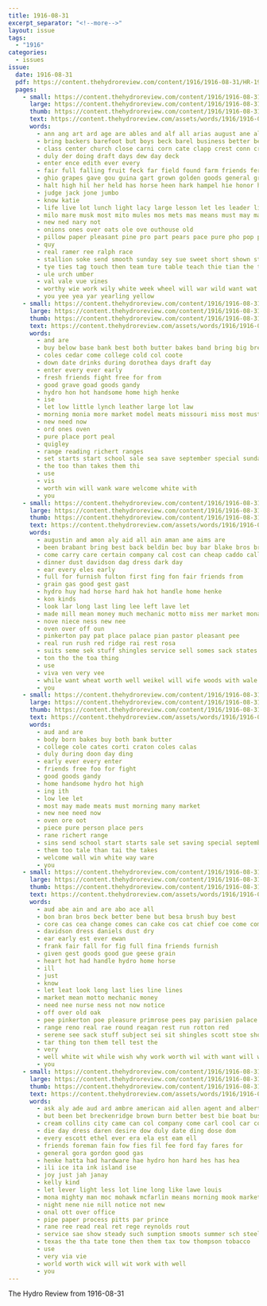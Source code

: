 ```yaml
---
title: 1916-08-31
excerpt_separator: "<!--more-->"
layout: issue
tags:
  - "1916"
categories:
  - issues
issue:
  date: 1916-08-31
  pdf: https://content.thehydroreview.com/content/1916/1916-08-31/HR-1916-08-31.pdf
  pages:
    - small: https://content.thehydroreview.com/content/1916/1916-08-31/small/HR-1916-08-31-01.jpg
      large: https://content.thehydroreview.com/content/1916/1916-08-31/large/HR-1916-08-31-01.jpg
      thumb: https://content.thehydroreview.com/content/1916/1916-08-31/thumbnails/HR-1916-08-31-01.jpg
      text: https://content.thehydroreview.com/assets/words/1916/1916-08-31/HR-1916-08-31-01.txt
      words:
        - ann ang art ard age are ables and alf all arias august ane ale ave
        - bring backers barefoot but boys beck barel business better beg band best board bandle beets blot big both blackmon
        - class center church close carni corn cate clapp crest conn credit colt come cones can christian clever county cattle caddo
        - duly der doing draft days dew day deck
        - enter ence edith ever every
        - fair full falling fruit feck far field found farm friends ferguson for fire fite friday ferris fall fost fruits from first frida frie front
        - ghio grapes gave gou guina gart grown golden goods general grain
        - halt high hil her held has horse heen hark hampel hie honor hinton home harness hope hee hatcher hydro
        - judge jack jone jumbo
        - know katie
        - life live lot lunch light lacy large lesson let les leader line list look
        - milo mare musk most mito mules mos mets mas means must may maro miss maru
        - new ned nary not
        - onions ones over oats ole ove outhouse old
        - pillow paper pleasant pine pro part pears pace pure pho pop pan person peaches prem past pon plate
        - quy
        - real ramer ree ralph race
        - stallion soke send smooth sunday sey sue sweet short shown stock sath school shall sing sit september stalk small sun sible say special sept show see space shows shoot schoo seed spanish
        - tye ties tag touch then team ture table teach thie tian the tea
        - ule urch umber
        - val vale vue vines
        - worthy wie work wily white week wheel will war wild want wat with won wheat wolford wide while
        - you yee yea yar yearling yellow
    - small: https://content.thehydroreview.com/content/1916/1916-08-31/small/HR-1916-08-31-02.jpg
      large: https://content.thehydroreview.com/content/1916/1916-08-31/large/HR-1916-08-31-02.jpg
      thumb: https://content.thehydroreview.com/content/1916/1916-08-31/thumbnails/HR-1916-08-31-02.jpg
      text: https://content.thehydroreview.com/assets/words/1916/1916-08-31/HR-1916-08-31-02.txt
      words:
        - and are
        - buy below base bank best both butter bakes band bring big bread
        - coles cedar come college cold col coote
        - down date drinks during dorothea days draft day
        - enter every ever early
        - fresh friends fight free for from
        - good grave goad goods gandy
        - hydro hon hot handsome home high henke
        - ise
        - let low little lynch leather large lot law
        - morning monia more market model meats missouri miss most must may made mal monday
        - new need now
        - ord ones oven
        - pure place port peal
        - quigley
        - range reading richert ranges
        - set starts start school sale sea save september special sunday send show stove strong
        - the too than takes them thi
        - use
        - vis
        - worth win will wank ware welcome white with
        - you
    - small: https://content.thehydroreview.com/content/1916/1916-08-31/small/HR-1916-08-31-03.jpg
      large: https://content.thehydroreview.com/content/1916/1916-08-31/large/HR-1916-08-31-03.jpg
      thumb: https://content.thehydroreview.com/content/1916/1916-08-31/thumbnails/HR-1916-08-31-03.jpg
      text: https://content.thehydroreview.com/assets/words/1916/1916-08-31/HR-1916-08-31-03.txt
      words:
        - augustin and amon aly aid all ain aman ane aims are
        - been brabant bring best back beldin bec buy bar blake bros brush books boies bran but bays
        - come carry care certain company cal cost can cheap caddo call comes chess con car cross
        - dinner dust davidson dag dress dark day
        - ear every eles early
        - full for furnish fulton first fing fon fair friends from
        - grain gas good gest gast
        - hydro huy had horse hard hak hot handle home henke
        - kon kinds
        - look lar long last ling lee left lave let
        - made mill mean money much mechanic motto miss mer market monay more
        - nove niece ness new nee
        - oven over off oun
        - pinkerton pay pat place palace pian pastor pleasant pee
        - real run rush red ridge rai rest rosa
        - suits seme sek stuff shingles service sell somes sack states stock shorts sullivan sieg show scott savard school store suan
        - ton tho the toa thing
        - use
        - viva ven very vee
        - while want wheat worth well weikel will wife woods with wale wilson way work wash wish wells weeks
        - you
    - small: https://content.thehydroreview.com/content/1916/1916-08-31/small/HR-1916-08-31-04.jpg
      large: https://content.thehydroreview.com/content/1916/1916-08-31/large/HR-1916-08-31-04.jpg
      thumb: https://content.thehydroreview.com/content/1916/1916-08-31/thumbnails/HR-1916-08-31-04.jpg
      text: https://content.thehydroreview.com/assets/words/1916/1916-08-31/HR-1916-08-31-04.txt
      words:
        - aud and are
        - body born bakes buy both bank butter
        - college cole cates corti craton coles calas
        - duly during doon day ding
        - early ever every enter
        - friends free foo for fight
        - good goods gandy
        - home handsome hydro hot high
        - ing ith
        - low lee let
        - most may made meats must morning many market
        - new nee need now
        - oven ore oot
        - piece pure person place pers
        - rane richert range
        - sins send school start starts sale set saving special september strong
        - them too tale than tai the takes
        - welcome wall win white way ware
        - you
    - small: https://content.thehydroreview.com/content/1916/1916-08-31/small/HR-1916-08-31-05.jpg
      large: https://content.thehydroreview.com/content/1916/1916-08-31/large/HR-1916-08-31-05.jpg
      thumb: https://content.thehydroreview.com/content/1916/1916-08-31/thumbnails/HR-1916-08-31-05.jpg
      text: https://content.thehydroreview.com/assets/words/1916/1916-08-31/HR-1916-08-31-05.txt
      words:
        - aud abe ain and are abo ace all
        - bon bran bros beck better bene but besa brush buy best
        - core cas cea change comes can cake cos cat chief coe come company cost clock cheap cross care call car curry cali
        - davidson dress daniels dust dry
        - ear early est ever ewan
        - frank fair fall for fig full fina friends furnish
        - given gest goods good gue geese grain
        - heart hot had handle hydro home horse
        - ill
        - just
        - know
        - let leat look long last lies line lines
        - market mean motto mechanic money
        - need nee nurse ness not now notice
        - off over old oak
        - pee pinkerton poe pleasure primrose pees pay parisien palace pat place pare
        - range reno real rae round reagan rest run rotton red
        - serene see sack stuff subject sei sit shingles scott stoe shorts school service supp show sau states staple store sony shape
        - tar thing ton them tell test the
        - very
        - well white wit while wish why work worth wil with want will winter
        - you
    - small: https://content.thehydroreview.com/content/1916/1916-08-31/small/HR-1916-08-31-06.jpg
      large: https://content.thehydroreview.com/content/1916/1916-08-31/large/HR-1916-08-31-06.jpg
      thumb: https://content.thehydroreview.com/content/1916/1916-08-31/thumbnails/HR-1916-08-31-06.jpg
      text: https://content.thehydroreview.com/assets/words/1916/1916-08-31/HR-1916-08-31-06.txt
      words:
        - ask aly ade aud ard ambre american aid allen agent and albert ante all abert
        - but been bet breckenridge brown burn better best bie boat business brands bond black bullen blue bradley bowels
        - cream collins city came can col company come carl cool car colorado call chas creek callen calvin clyde cant con crosswhite
        - die day dress daren desire dow duly date ding dose dom
        - every escott ethel ever era ela est eam ell
        - friends foreman fain fow fies fil fee ford fay fares for
        - general gora gordon good gas
        - henke hatta had hardware hae hydro hon hard hes has hea
        - ili ice ita ink island ise
        - joy just jah janay
        - kelly kind
        - let lever light less lot line long like lawe louis
        - mona mighty man moc mohawk mcfarlin means morning mook market
        - night nene nie nill notice not new
        - onal ott over office
        - pipe paper process pitts par prince
        - rane ree read real ret rege reynolds rout
        - service sae show steady such sumption smoots summer sch steelman sales sola store sener selling stove said short stoves sulin standard smoke surgeon scott side see stailey state sunday say surprise
        - texas the tha tate tone then them tax tow thompson tobacco
        - use
        - very via vie
        - world worth wick will wit work with well
        - you
---
```


The Hydro Review from 1916-08-31

<!--more-->

